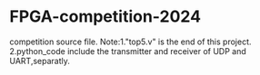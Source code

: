 # FPGA-competition-2024
competition source file.
Note:1."top5.v" is the end of this project.
     2.python_code include the transmitter and receiver of UDP and UART,separatly.

